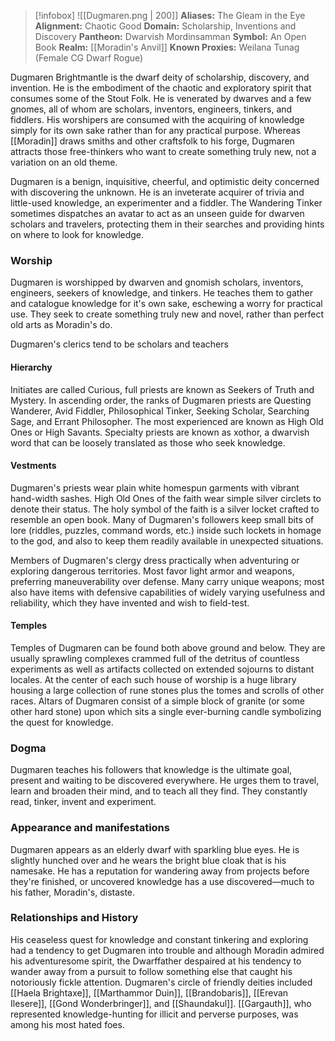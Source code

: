 > [!infobox]
> ![[Dugmaren.png | 200]]
>  **Aliases:** The Gleam in the Eye
> **Alignment:** Chaotic Good
> **Domain:** Scholarship, Inventions and Discovery
> **Pantheon:** Dwarvish Mordinsamman
> **Symbol:** An Open Book
> **Realm:** [[Moradin's Anvil]]
> **Known Proxies:** Weilana Tunag (Female CG Dwarf Rogue)

Dugmaren Brightmantle is the dwarf deity of scholarship, discovery, and invention. He is the embodiment of the chaotic and exploratory spirit that consumes some of the Stout Folk. He is venerated by dwarves and a few gnomes, all of whom are scholars, inventors, engineers, tinkers, and fiddlers. His worshipers are consumed with the acquiring of knowledge simply for its own sake rather than for any practical purpose. Whereas [[Moradin]] draws smiths and other craftsfolk to his forge, Dugmaren attracts those free-thinkers who want to create something truly new, not a variation on an old theme.

Dugmaren is a benign, inquisitive, cheerful, and optimistic deity concerned with discovering the unknown. He is an inveterate acquirer of trivia and little-used knowledge, an experimenter and a fiddler. The Wandering Tinker sometimes dispatches an avatar to act as an unseen guide for dwarven scholars and travelers, protecting them in their searches and providing hints on where to look for knowledge.

### Worship
Dugmaren is worshipped by dwarven and gnomish scholars, inventors, engineers, seekers of knowledge, and tinkers. He teaches them to gather and catalogue knowledge for it's own sake, eschewing a worry for practical use. They seek to create something truly new and novel, rather than perfect old arts as Moradin's do.

Dugmaren's clerics tend to be scholars and teachers

#### Hierarchy
Initiates are called Curious, full priests are known as Seekers of Truth and Mystery. In ascending order, the ranks of Dugmaren priests are Questing Wanderer, Avid Fiddler, Philosophical Tinker, Seeking Scholar, Searching Sage, and Errant Philosopher. The most experienced are known as High Old Ones or High Savants. Specialty priests are known as xothor, a dwarvish word that can be loosely translated as those who seek knowledge.

#### Vestments
Dugmaren's priests wear plain white homespun garments with vibrant hand-width sashes. High Old Ones of the faith wear simple silver circlets to denote their status. The holy symbol of the faith is a silver locket crafted to resemble an open book. Many of Dugmaren's followers keep small bits of lore (riddles, puzzles, command words, etc.) inside such lockets in homage to the god, and also to keep them readily available in unexpected situations.

Members of Dugmaren's clergy dress practically when adventuring or exploring dangerous territories. Most favor light armor and weapons, preferring maneuverability over defense. Many carry unique weapons; most also have items with defensive capabilities of widely varying usefulness and reliability, which they have invented and wish to field-test.

#### Temples
Temples of Dugmaren can be found both above ground and below. They are usually sprawling complexes crammed full of the detritus of countless experiments as well as artifacts collected on extended sojourns to distant locales. At the center of each such house of worship is a huge library housing a large collection of rune stones plus the tomes and scrolls of other races. Altars of Dugmaren consist of a simple block of granite (or some other hard stone) upon which sits a single ever-burning candle symbolizing the quest for knowledge.

### Dogma
Dugmaren teaches his followers that knowledge is the ultimate goal, present and waiting to be discovered everywhere. He urges them to travel, learn and broaden their mind, and to teach all they find. They constantly read, tinker, invent and experiment.

### Appearance and manifestations
Dugmaren appears as an elderly dwarf with sparkling blue eyes. He is slightly hunched over and he wears the bright blue cloak that is his namesake. He has a reputation for wandering away from projects before they're finished, or uncovered knowledge has a use discovered—much to his father, Moradin's, distaste.

### Relationships and History
His ceaseless quest for knowledge and constant tinkering and exploring had a tendency to get Dugmaren into trouble and although Moradin admired his adventuresome spirit, the Dwarffather despaired at his tendency to wander away from a pursuit to follow something else that caught his notoriously fickle attention. Dugmaren's circle of friendly deities included [[Haela Brightaxe]], [[Marthammor Duin]], [[Brandobaris]], [[Erevan Ilesere]], [[Gond Wonderbringer]], and [[Shaundakul]]. [[Gargauth]], who represented knowledge-hunting for illicit and perverse purposes, was among his most hated foes.